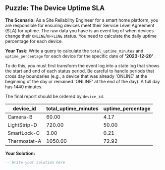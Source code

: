 ## Puzzle: The Device Uptime SLA

**The Scenario:** As a Site Reliability Engineer for a smart home platform, you are responsible for ensuring devices meet their Service Level Agreement (SLA) for uptime. The raw data you have is an event log of when devices change their `ONLINE`/`OFFLINE` status. You need to calculate the daily uptime percentage for each device.

**Your Task:** Write a query to calculate the `total_uptime_minutes` and `uptime_percentage` for each device for the specific date of  **'2023-12-20'** .

To do this, you must first transform the event log into a state log that shows the start and end of each status period. Be careful to handle periods that cross day boundaries (e.g., a device that was already 'ONLINE' at the beginning of the day or remained 'ONLINE' at the end of the day). A full day has 1440 minutes.

The final report should be ordered by `device_id`.

| **device_id** | **total_uptime_minutes** | **uptime_percentage** |
| ------------------- | ------------------------------ | --------------------------- |
| Camera-B            | 60.00                          | 4.17                        |
| LightStrip-D        | 720.00                         | 50.00                       |
| SmartLock-C         | 3.00                           | 0.21                        |
| Thermostat-A        | 1050.00                        | 72.92                       |

**Your Solution:**

```sql
-- Write your solution here
```
